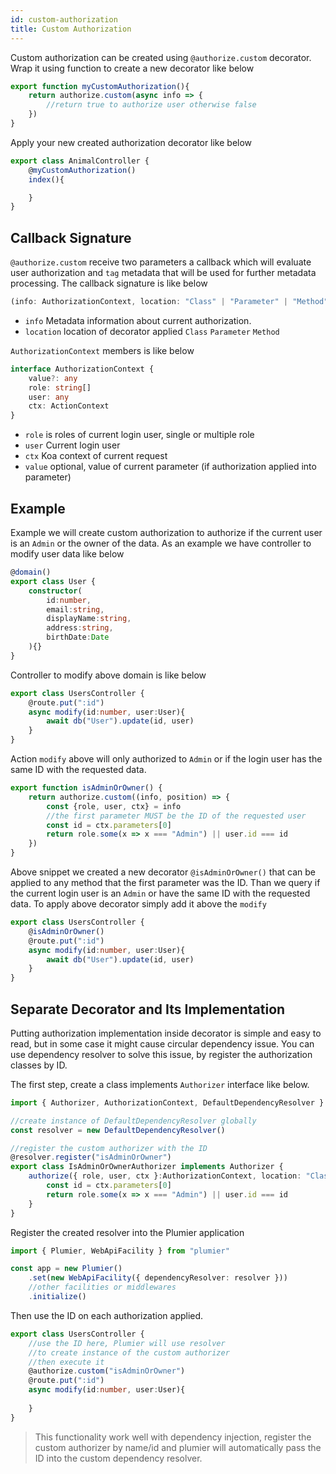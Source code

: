 ```yaml
---
id: custom-authorization
title: Custom Authorization
---
```


Custom authorization can be created using `@authorize.custom` decorator. Wrap it using function to create a new decorator like below

```typescript
export function myCustomAuthorization(){
    return authorize.custom(async info => {
        //return true to authorize user otherwise false
    })
}
```

Apply your new created authorization decorator like below

```typescript
export class AnimalController {
    @myCustomAuthorization()
    index(){

    }
}
```

## Callback Signature 
`@authorize.custom` receive two parameters a callback which will evaluate user authorization and `tag` metadata that will be used for further metadata processing. The callback signature is like below

```typescript
(info: AuthorizationContext, location: "Class" | "Parameter" | "Method") => boolean | Promise<boolean>
```

* `info` Metadata information about current authorization.
* `location` location of decorator applied `Class` `Parameter` `Method`

`AuthorizationContext` members is like below

```typescript
interface AuthorizationContext {
    value?: any
    role: string[]
    user: any
    ctx: ActionContext
}
```

* `role` is roles of current login user, single or multiple role
* `user` Current login user
* `ctx` Koa context of current request
* `value` optional, value of current parameter (if authorization applied into parameter)

## Example
Example we will create custom authorization to authorize if the current user is an `Admin` or the owner of the data. As an example we have controller to modify user data like below

```TypeScript
@domain()
export class User {
    constructor(
        id:number,
        email:string,
        displayName:string,
        address:string,
        birthDate:Date
    ){}
}
```

Controller to modify above domain is like below

```typescript
export class UsersController {
    @route.put(":id")
    async modify(id:number, user:User){
        await db("User").update(id, user)
    }
}
```

Action `modify` above will only authorized to `Admin` or if the login user has the same ID with the requested data. 

```typescript
export function isAdminOrOwner() {
    return authorize.custom((info, position) => {
        const {role, user, ctx} = info
        //the first parameter MUST be the ID of the requested user
        const id = ctx.parameters[0]
        return role.some(x => x === "Admin") || user.id === id
    })
}
```

Above snippet we created a new decorator `@isAdminOrOwner()` that can be applied to any method that the first parameter was the ID. Than we query if the current login user is an `Admin` or have the same ID with the requested data. To apply above decorator simply add it above the `modify` 

```typescript
export class UsersController {
    @isAdminOrOwner()
    @route.put(":id")
    async modify(id:number, user:User){
        await db("User").update(id, user)
    }
}
```

## Separate Decorator and Its Implementation
Putting authorization implementation inside decorator is simple and easy to read, but in some case it might cause circular dependency issue. You can use dependency resolver to solve this issue, by register the authorization classes by ID. 

The first step, create a class implements `Authorizer` interface like below.

```typescript
import { Authorizer, AuthorizationContext, DefaultDependencyResolver } from "plumier"

//create instance of DefaultDependencyResolver globally
const resolver = new DefaultDependencyResolver()

//register the custom authorizer with the ID
@resolver.register("isAdminOrOwner")
export class IsAdminOrOwnerAuthorizer implements Authorizer {
    authorize({ role, user, ctx }:AuthorizationContext, location: "Class" | "Parameter" | "Method") {
        const id = ctx.parameters[0]
        return role.some(x => x === "Admin") || user.id === id
    }
}
```

Register the created resolver into the Plumier application 

```typescript
import { Plumier, WebApiFacility } from "plumier"

const app = new Plumier()
    .set(new WebApiFacility({ dependencyResolver: resolver }))
    //other facilities or middlewares
    .initialize()
```

Then use the ID on each authorization applied. 

```typescript
export class UsersController {
    //use the ID here, Plumier will use resolver 
    //to create instance of the custom authorizer 
    //then execute it
    @authorize.custom("isAdminOrOwner")
    @route.put(":id")
    async modify(id:number, user:User){
        
    }
}
```

> This functionality work well with dependency injection, register the custom authorizer by name/id and plumier will automatically pass the ID into the custom dependency resolver.